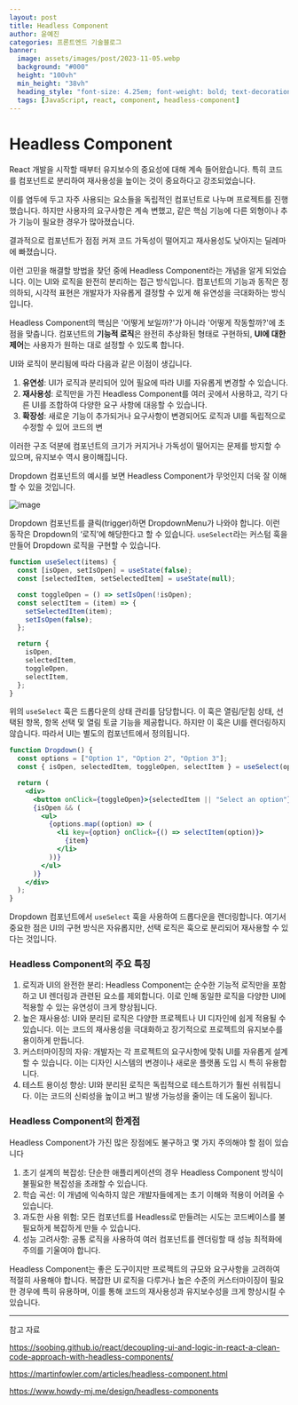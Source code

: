 ```yaml
---
layout: post
title: Headless Component
author: 윤예진
categories: 프론트엔드 기술블로그
banner:
  image: assets/images/post/2023-11-05.webp
  background: "#000"
  height: "100vh"
  min_height: "38vh"
  heading_style: "font-size: 4.25em; font-weight: bold; text-decoration: underline"
  tags: [JavaScript, react, component, headless-component]
---
```


# Headless Component

React 개발을 시작할 때부터 유지보수의 중요성에 대해 계속 들어왔습니다. 특히 코드를 컴포넌트로 분리하여 재사용성을 높이는 것이 중요하다고 강조되었습니다.

이를 염두에 두고 자주 사용되는 요소들을 독립적인 컴포넌트로 나누며 프로젝트를 진행했습니다. 하지만 사용자의 요구사항은 계속 변했고, 같은 핵심 기능에 다른 외형이나 추가 기능이 필요한 경우가 많아졌습니다.

결과적으로 컴포넌트가 점점 커져 코드 가독성이 떨어지고 재사용성도 낮아지는 딜레마에 빠졌습니다.

이런 고민을 해결할 방법을 찾던 중에 Headless Component라는 개념을 알게 되었습니다. 이는 UI와 로직을 완전히 분리하는 접근 방식입니다. 컴포넌트의 기능과 동작은 정의하되, 시각적 표현은 개발자가 자유롭게 결정할 수 있게 해 유연성을 극대화하는 방식입니다.

Headless Component의 핵심은 '어떻게 보일까?'가 아니라 '어떻게 작동할까?'에 초점을 맞춥니다. 컴포넌트의 **기능적 로직**은 완전히 추상화된 형태로 구현하되, **UI에 대한 제어**는 사용자가 원하는 대로 설정할 수 있도록 합니다.

UI와 로직이 분리됨에 따라 다음과 같은 이점이 생깁니다.

1. **유연성**: UI가 로직과 분리되어 있어 필요에 따라 UI를 자유롭게 변경할 수 있습니다.
2. **재사용성**: 로직만을 가진 Headless Component를 여러 곳에서 사용하고, 각기 다른 UI를 조합하여 다양한 요구 사항에 대응할 수 있습니다.
3. **확장성**: 새로운 기능이 추가되거나 요구사항이 변경되어도 로직과 UI를 독립적으로 수정할 수 있어 코드의 변

이러한 구조 덕분에 컴포넌트의 크기가 커지거나 가독성이 떨어지는 문제를 방지할 수 있으며, 유지보수 역시 용이해집니다.

Dropdown 컴포넌트의 예시를 보면 Headless Component가 무엇인지 더욱 잘 이해할 수 있을 것입니다.

![image](https://github.com/user-attachments/assets/ddd8e866-5219-4480-8589-673b475dcd4c)

Dropdown 컴포넌트를 클릭(trigger)하면 DropdownMenu가 나와야 합니다. 이런 동작은 Dropdown의 ‘로직’에 해당한다고 할 수 있습니다. `useSelect`라는 커스텀 훅을 만들어 Dropdown 로직을 구현할 수 있습니다.

```jsx
function useSelect(items) {
  const [isOpen, setIsOpen] = useState(false);
  const [selectedItem, setSelectedItem] = useState(null);

  const toggleOpen = () => setIsOpen(!isOpen);
  const selectItem = (item) => {
    setSelectedItem(item);
    setIsOpen(false);
  };

  return {
    isOpen,
    selectedItem,
    toggleOpen,
    selectItem,
  };
}
```

위의 `useSelect` 훅은 드롭다운의 상태 관리를 담당합니다. 이 훅은 열림/닫힘 상태, 선택된 항목, 항목 선택 및 열림 토글 기능을 제공합니다. 하지만 이 훅은 UI를 렌더링하지 않습니다. 따라서 UI는 별도의 컴포넌트에서 정의됩니다.

```jsx
function Dropdown() {
  const options = ["Option 1", "Option 2", "Option 3"];
  const { isOpen, selectedItem, toggleOpen, selectItem } = useSelect(options);

  return (
    <div>
      <button onClick={toggleOpen}>{selectedItem || "Select an option"}</button>
      {isOpen && (
        <ul>
          {options.map((option) => (
            <li key={option} onClick={() => selectItem(option)}>
              {item}
            </li>
          ))}
        </ul>
      )}
    </div>
  );
}
```

Dropdown 컴포넌트에서 `useSelect` 훅을 사용하여 드롭다운을 렌더링합니다. 여기서 중요한 점은 UI의 구현 방식은 자유롭지만, 선택 로직은 훅으로 분리되어 재사용할 수 있다는 것입니다.

### Headless Component의 주요 특징

1. 로직과 UI의 완전한 분리: Headless Component는 순수한 기능적 로직만을 포함하고 UI 렌더링과 관련된 요소를 제외합니다. 이로 인해 동일한 로직을 다양한 UI에 적용할 수 있는 유연성이 크게 향상됩니다.
2. 높은 재사용성: UI와 분리된 로직은 다양한 프로젝트나 UI 디자인에 쉽게 적용될 수 있습니다. 이는 코드의 재사용성을 극대화하고 장기적으로 프로젝트의 유지보수를 용이하게 만듭니다.
3. 커스터마이징의 자유: 개발자는 각 프로젝트의 요구사항에 맞춰 UI를 자유롭게 설계할 수 있습니다. 이는 디자인 시스템의 변경이나 새로운 플랫폼 도입 시 특히 유용합니다.
4. 테스트 용이성 향상: UI와 분리된 로직은 독립적으로 테스트하기가 훨씬 쉬워집니다. 이는 코드의 신뢰성을 높이고 버그 발생 가능성을 줄이는 데 도움이 됩니다.

### Headless Component의 한계점

Headless Component가 가진 많은 장점에도 불구하고 몇 가지 주의해야 할 점이 있습니다

1. 초기 설계의 복잡성: 단순한 애플리케이션의 경우 Headless Component 방식이 불필요한 복잡성을 초래할 수 있습니다.
2. 학습 곡선: 이 개념에 익숙하지 않은 개발자들에게는 초기 이해와 적용이 어려울 수 있습니다.
3. 과도한 사용 위험: 모든 컴포넌트를 Headless로 만들려는 시도는 코드베이스를 불필요하게 복잡하게 만들 수 있습니다.
4. 성능 고려사항: 공통 로직을 사용하여 여러 컴포넌트를 렌더링할 때 성능 최적화에 주의를 기울여야 합니다.

Headless Component는 좋은 도구이지만 프로젝트의 규모와 요구사항을 고려하여 적절히 사용해야 합니다. 복잡한 UI 로직을 다루거나 높은 수준의 커스터마이징이 필요한 경우에 특히 유용하며, 이를 통해 코드의 재사용성과 유지보수성을 크게 향상시킬 수 있습니다.

---

참고 자료

https://soobing.github.io/react/decoupling-ui-and-logic-in-react-a-clean-code-approach-with-headless-components/

https://martinfowler.com/articles/headless-component.html

https://www.howdy-mj.me/design/headless-components
